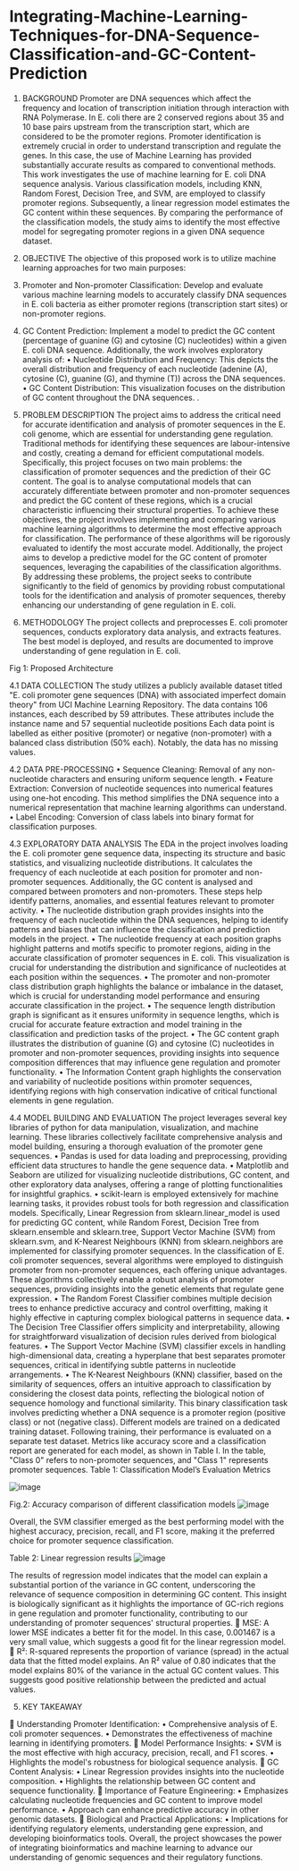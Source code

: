# Integrating-Machine-Learning-Techniques-for-DNA-Sequence-Classification-and-GC-Content-Prediction

1.	BACKGROUND 
Promoter are DNA sequences which affect the frequency and location of transcription initiation through interaction with RNA Polymerase. In E. coli there are 2 conserved regions about 35 and 10 base pairs upstream from the transcription start, which are considered to be the promoter regions.
Promoter identification is extremely crucial in order to understand transcription and regulate the genes. In this case, the use of Machine Learning has provided substantially accurate results as compared to conventional methods. This work investigates the use of machine learning for E. coli DNA sequence analysis. Various classification models, including KNN, Random Forest, Decision Tree, and SVM, are employed to classify promoter regions. Subsequently, a linear regression model estimates the GC content within these sequences. By comparing the performance of the classification models, the study aims to identify the most effective model for segregating promoter regions in a given DNA sequence dataset.

2.	OBJECTIVE
The objective of this proposed work is to utilize machine learning approaches for two main purposes:
1.	Promoter and Non-promoter Classification: Develop and evaluate various machine learning models to accurately classify DNA sequences in E. coli bacteria as either promoter regions (transcription start sites) or non-promoter regions.
2.	GC Content Prediction: Implement a model to predict the GC content (percentage of guanine (G) and cytosine (C) nucleotides) within a given E. coli DNA sequence.
Additionally, the work involves exploratory analysis of:
•	Nucleotide Distribution and Frequency: This depicts the overall distribution and frequency of each nucleotide (adenine (A), cytosine (C), guanine (G), and thymine (T)) across the DNA sequences.
•	GC Content Distribution: This visualization focuses on the distribution of GC content throughout the DNA sequences.
.
3.	PROBLEM DESCRIPTION
The project aims to address the critical need for accurate identification and analysis of promoter sequences in the E. coli genome, which are essential for understanding gene regulation. Traditional methods for identifying these sequences are labour-intensive and costly, creating a demand for efficient computational models. Specifically, this project focuses on two main problems: the classification of promoter sequences and the prediction of their GC content. The goal is to analyse computational models that can accurately differentiate between promoter and non-promoter sequences and predict the GC content of these regions, which is a crucial characteristic influencing their structural properties.
To achieve these objectives, the project involves implementing and comparing various machine learning algorithms to determine the most effective approach for classification. The performance of these algorithms will be rigorously evaluated to identify the most accurate model. Additionally, the project aims to develop a predictive model for the GC content of promoter sequences, leveraging the capabilities of the classification algorithms. By addressing these problems, the project seeks to contribute significantly to the field of genomics by providing robust computational tools for the identification and analysis of promoter sequences, thereby enhancing our understanding of gene regulation in E. coli.
4.	METHODOLOGY
The project collects and preprocesses E. coli promoter sequences, conducts exploratory data analysis, and extracts features. The best model is deployed, and results are documented to improve understanding of gene regulation in E. coli.

Fig 1: Proposed Architecture
 
4.1 DATA COLLECTION 
The study utilizes a publicly available dataset titled "E. coli promoter gene sequences (DNA) with associated imperfect domain theory" from UCI Machine Learning Repository. The data contains 106 instances, each described by 59 attributes. These attributes include the instance name and 57 sequential nucleotide positions Each data point is labelled as either positive (promoter) or negative (non-promoter) with a balanced class distribution (50% each). Notably, the data has no missing values.

4.2 DATA PRE-PROCESSING
•	Sequence Cleaning: Removal of any non-nucleotide characters and ensuring uniform sequence length.
•	Feature Extraction: Conversion of nucleotide sequences into numerical features using one-hot encoding. This method simplifies the DNA sequence into a numerical representation that machine learning algorithms can understand.
•	Label Encoding: Conversion of class labels into binary format for classification purposes.

4.3 EXPLORATORY DATA ANALYSIS 
The EDA in the project involves loading the E. coli promoter gene sequence data, inspecting its structure and basic statistics, and visualizing nucleotide distributions. It calculates the frequency of each nucleotide at each position for promoter and non-promoter sequences. Additionally, the GC content is analysed and compared between promoters and non-promoters. These steps help identify patterns, anomalies, and essential features relevant to promoter activity.
•	The nucleotide distribution graph provides insights into the frequency of each nucleotide within the DNA sequences, helping to identify patterns and biases that can influence the classification and prediction models in the project.
•	The nucleotide frequency at each position graphs highlight patterns and motifs specific to promoter regions, aiding in the accurate classification of promoter sequences in E. coli. This visualization is crucial for understanding the distribution and significance of nucleotides at each position within the sequences.
•	The promoter and non-promoter class distribution graph highlights the balance or imbalance in the dataset, which is crucial for understanding model performance and ensuring accurate classification in the project.
•	The sequence length distribution graph is significant as it ensures uniformity in sequence lengths, which is crucial for accurate feature extraction and model training in the classification and prediction tasks of the project.
•	The GC content graph illustrates the distribution of guanine (G) and cytosine (C) nucleotides in promoter and non-promoter sequences, providing insights into sequence composition differences that may influence gene regulation and promoter functionality.
•	The Information Content graph highlights the conservation and variability of nucleotide positions within promoter sequences, identifying regions with high conservation indicative of critical functional elements in gene regulation.

4.4 MODEL BUILDING AND EVALUATION 
The project leverages several key libraries of python for data manipulation, visualization, and machine learning. These libraries collectively facilitate comprehensive analysis and model building, ensuring a thorough evaluation of the promoter gene sequences.
•	Pandas is used for data loading and preprocessing, providing efficient data structures to handle the gene sequence data. 
•	Matplotlib and Seaborn are utilized for visualizing nucleotide distributions, GC content, and other exploratory data analyses, offering a range of plotting functionalities for insightful graphics. 
•	scikit-learn is employed extensively for machine learning tasks, it provides robust tools for both regression and classification models. Specifically, Linear Regression from sklearn.linear_model is used for predicting GC content, while Random Forest, Decision Tree from sklearn.ensemble and sklearn.tree, Support Vector Machine (SVM) from sklearn.svm, and K-Nearest Neighbours (KNN) from sklearn.neighbors are implemented for classifying promoter sequences. 
In the classification of E. coli promoter sequences, several algorithms were employed to distinguish promoter from non-promoter sequences, each offering unique advantages. These algorithms collectively enable a robust analysis of promoter sequences, providing insights into the genetic elements that regulate gene expression.
•	The Random Forest Classifier combines multiple decision trees to enhance predictive accuracy and control overfitting, making it highly effective in capturing complex biological patterns in sequence data. 
•	The Decision Tree Classifier offers simplicity and interpretability, allowing for straightforward visualization of decision rules derived from biological features. 
•	The Support Vector Machine (SVM) classifier excels in handling high-dimensional data, creating a hyperplane that best separates promoter sequences, critical in identifying subtle patterns in nucleotide arrangements. 
•	The K-Nearest Neighbours (KNN) classifier, based on the similarity of sequences, offers an intuitive approach to classification by considering the closest data points, reflecting the biological notion of sequence homology and functional similarity. 
This binary classification task involves predicting whether a DNA sequence is a promoter region (positive class) or not (negative class). Different models are trained on a dedicated training dataset. Following training, their performance is evaluated on a separate test dataset. Metrics like accuracy score and a classification report are generated for each model, as shown in Table I. In the table, "Class 0" refers to non-promoter sequences, and "Class 1" represents promoter sequences.
                              Table 1: Classification Model’s Evaluation Metrics

![image](https://github.com/Sinduja-2002/Integrating-Machine-Learning-Techniques-for-DNA-Sequence-Classification-and-GC-Content-Prediction/assets/173608147/669a9348-8166-4260-8f88-f64c10e97423)

Fig.2: Accuracy comparison of different classification models
 ![image](https://github.com/Sinduja-2002/Integrating-Machine-Learning-Techniques-for-DNA-Sequence-Classification-and-GC-Content-Prediction/assets/173608147/bbd8db9c-a701-490e-81c4-63ffb70930c2)

Overall, the SVM classifier emerged as the best performing model with the highest accuracy, precision, recall, and F1 score, making it the preferred choice for promoter sequence classification.

Table 2: Linear regression results
![image](https://github.com/Sinduja-2002/Integrating-Machine-Learning-Techniques-for-DNA-Sequence-Classification-and-GC-Content-Prediction/assets/173608147/c389b8cb-3054-44d1-8331-d82e61d74b47)


The results of regression model indicates that the model can explain a substantial portion of the variance in GC content, underscoring the relevance of sequence composition in determining GC content. This insight is biologically significant as it highlights the importance of GC-rich regions in gene regulation and promoter functionality, contributing to our understanding of promoter sequences' structural properties.
	MSE: A lower MSE indicates a better fit for the model. In this case, 0.001467 is a very small value, which suggests a good fit for the linear regression model.
	R²: R-squared represents the proportion of variance (spread) in the actual data that the fitted model explains. An R² value of 0.80 indicates that the model explains 80% of the variance in the actual GC content values. This suggests good positive relationship between the predicted and actual values.

5.	KEY TAKEAWAY

	Understanding Promoter Identification:
•	Comprehensive analysis of E. coli promoter sequences.
•	Demonstrates the effectiveness of machine learning in identifying promoters.
	Model Performance Insights:
•	SVM is the most effective with high accuracy, precision, recall, and F1 scores.
•	Highlights the model's robustness for biological sequence analysis.
	GC Content Analysis:
•	Linear Regression provides insights into the nucleotide composition.
•	Highlights the relationship between GC content and sequence functionality.
	Importance of Feature Engineering:
•	Emphasizes calculating nucleotide frequencies and GC content to improve model performance.
•	Approach can enhance predictive accuracy in other genomic datasets.
	Biological and Practical Applications:
•	Implications for identifying regulatory elements, understanding gene expression, and developing bioinformatics tools.
Overall, the project showcases the power of integrating bioinformatics and machine learning to advance our understanding of genomic sequences and their regulatory functions.
